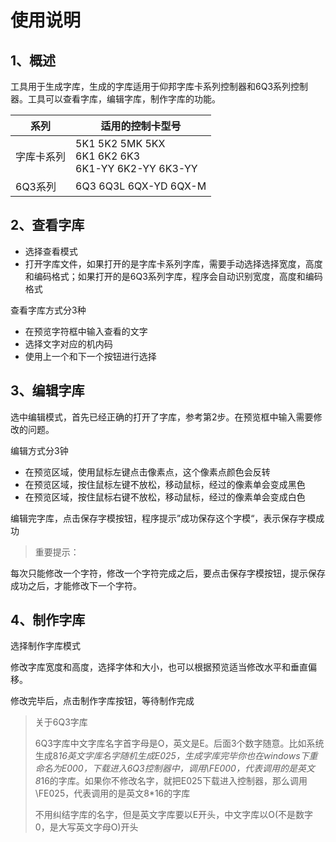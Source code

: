 # 使用说明

## 1、概述

工具用于生成字库，生成的字库适用于仰邦字库卡系列控制器和6Q3系列控制器。工具可以查看字库，编辑字库，制作字库的功能。

| 系列     | 适用的控制卡型号 |
| ---------- | -------------------------------- |
| 字库卡系列 | 5K1 5K2 5MK 5KX<br>6K1 6K2 6K3<br>6K1-YY 6K2-YY 6K3-YY |
| 6Q3系列 | 6Q3 6Q3L 6QX-YD 6QX-M |

## 2、查看字库

- 选择查看模式
- 打开字库文件，如果打开的是字库卡系列字库，需要手动选择选择宽度，高度和编码格式；如果打开的是6Q3系列字库，程序会自动识别宽度，高度和编码格式

查看字库方式分3种

- 在预览字符框中输入查看的文字
- 选择文字对应的机内码
- 使用上一个和下一个按钮进行选择

## 3、编辑字库

选中编辑模式，首先已经正确的打开了字库，参考第2步。在预览框中输入需要修改的问题。

编辑方式分3钟

- 在预览区域，使用鼠标左键点击像素点，这个像素点颜色会反转
- 在预览区域，按住鼠标左键不放松，移动鼠标，经过的像素单会变成黑色
- 在预览区域，按住鼠标右键不放松，移动鼠标，经过的像素单会变成白色

编辑完字库，点击保存字模按钮，程序提示”成功保存这个字模“，表示保存字模成功

> 重要提示：

每次只能修改一个字符，修改一个字符完成之后，要点击保存字模按钮，提示保存成功之后，才能修改下一个字符。

## 4、制作字库

选择制作字库模式

修改字库宽度和高度，选择字体和大小，也可以根据预览适当修改水平和垂直偏移。

修改完毕后，点击制作字库按钮，等待制作完成



> 关于6Q3字库
>
> 6Q3字库中文字库名字首字母是O，英文是E。后面3个数字随意。比如系统生成8*16英文字库名字随机生成E025，生成字库完毕你也在windows下重命名为E000，下载进入6Q3控制器中，调用\\FE000，代表调用的是英文8*16的字库。如果你不修改名字，就把E025下载进入控制器，那么调用\\FE025，代表调用的是英文8*16的字库
>
> 不用纠结字库的名字，但是英文字库要以E开头，中文字库以O(不是数字0，是大写英文字母O)开头





